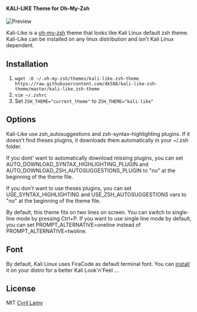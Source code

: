 #### KALI-LIKE Theme for Oh-My-Zsh 

![Preview](screenshots/kali-like-zsh.png)

Kali-Like is a [oh-my-zsh](https://ohmyz.sh/) theme that looks like Kali Linux default zsh theme.
Kali-Like can be installed on any linux distribution and isn't Kali Linux dependent.

## Installation  

1. `wget -O ~/.oh-my-zsh/themes/kali-like.zsh-theme https://raw.githubusercontent.com/dk588/kali-like-zsh-theme/master/kali-like.zsh-theme`  
2. `vim ~/.zshrc`  
3. Set `ZSH_THEME="current_theme"` to `ZSH_THEME="kali-like"`  


## Options  
Kali-Like use zsh_autosuggestions and zsh-syntax-highlighting plugins.
If it doesn't find theses plugins, it downloads them automatically in your ~/.zsh folder.

If you dont' want to automatically download missing plugins, you can set AUTO_DOWNLOAD_SYNTAX_HIGHLIGHTING_PLUGIN and AUTO_DOWNLOAD_ZSH_AUTOSUGGESTIONS_PLUGIN to "no" at the beginning of the theme file.

If you don't want to use theses plugins, you can set USE_SYNTAX_HIGHLIGHTING and USE_ZSH_AUTOSUGGESTIONS vars to "no" at the beginning of the theme file.

By default, this theme fits on two lines on screen. You can switch to single-line mode by pressing Ctrl+P. If you want to use single line mode by default, you can set PROMPT_ALTERNATIVE=oneline instead of
PROMPT_ALTERNATIVE=twoline.

## Font  
By default, Kali Linux uses FiraCode as default terminal font.
You can [install](https://github.com/tonsky/FiraCode/wiki/Installing) it on your distro for a better Kali Look'n'Feel ...

## License
MIT [Cyril Lamy](https://github.com/clamy54)
